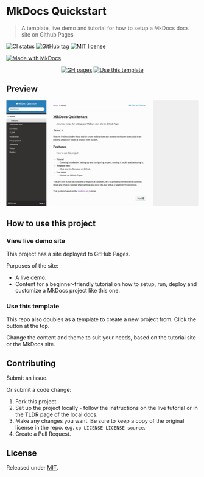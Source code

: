 # MkDocs Quickstart
> A template, live demo and tutorial for how to setup a MkDocs docs site on Github Pages

![CI status](https://github.com/MichaelCurrin/mkdocs-quickstart/workflows/Deploy%20docs/badge.svg)
[![GitHub tag](https://img.shields.io/github/tag/MichaelCurrin/mkdocs-quickstart.svg)](https://GitHub.com/MichaelCurrin/mkdocs-quickstart/tags/)
[![MIT license](https://img.shields.io/badge/License-MIT-blue.svg)](#license)

[![Made with MkDocs](https://img.shields.io/badge/Made_with-MkDocs-blue)](https://www.mkdocs.org/)


<!-- TODO When creating a new project copied from this, you can delete this README.md and start over -->

<div align="center">
  
[![GH pages](https://img.shields.io/badge/Github_Pages-MkDocs_Quickstart-green?style=for-the-badge)](https://michaelcurrin.github.io/mkdocs-quickstart/)
[![Use this template](https://img.shields.io/badge/Use_this_template-2ea44f?style=for-the-badge)](https://github.com/MichaelCurrin/mkdocs-quickstart/generate)

</div>


## Preview

![Sample screenshot](/sample.png)


## How to use this project

### View live demo site

This project has a site deployed to GitHub Pages.

Purposes of the site:

- A live demo.
- Content for a beginner-friendly tutorial on how to setup, run, deploy and customize a MkDocs project like this one.

### Use this template

This repo also doubles as a template to create a new project from. Click the button at the top.

Change the content and theme to suit your needs, based on the tutorial site or the MkDocs site.


## Contributing

Submit an issue.

Or submit a code change:

1. Fork this project.
2. Set up the project locally - follow the instructions on the live tutorial or in the [TLDR](/docs/tutorial/tldr.md) page of the local docs.
3. Make any changes you want. Be sure to keep a copy of the original license in the repo. e.g. `cp LICENSE LICENSE-source`.
4. Create a Pull Request.


## License

Released under [MIT](/LICENSE).

